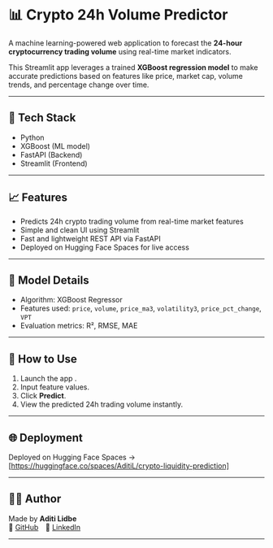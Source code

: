 # 📊 Crypto 24h Volume Predictor

A machine learning-powered web application to forecast the **24-hour cryptocurrency trading volume** using real-time market indicators.

This Streamlit app leverages a trained **XGBoost regression model** to make accurate predictions based on features like price, market cap, volume trends, and percentage change over time.

---

## 🔧 Tech Stack
-  Python
-  XGBoost (ML model)
-  FastAPI (Backend)
-  Streamlit (Frontend)

---

## 📈 Features
- Predicts 24h crypto trading volume from real-time market features  
- Simple and clean UI using Streamlit  
- Fast and lightweight REST API via FastAPI  
- Deployed on Hugging Face Spaces for live access

---

## 🧠 Model Details
- Algorithm: XGBoost Regressor  
- Features used: `price`, `volume`, `price_ma3`, `volatility3`, `price_pct_change`, `VPT`  
- Evaluation metrics: R², RMSE, MAE

---

## 🚀 How to Use
1. Launch the app .
2. Input feature values.
3. Click **Predict**.
4. View the predicted 24h trading volume instantly.

---

## 🌐 Deployment
Deployed on Hugging Face Spaces → [https://huggingface.co/spaces/AditiL/crypto-liquidity-prediction]

---

## 👩‍💻 Author
Made by **Aditi Lidbe**  
🔗 [GitHub](https://github.com/AditiLidbe) 🔗 [LinkedIn](https://www.linkedin.com/in/aditi-lidbe-288256257/)

---
